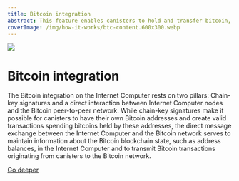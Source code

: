 ```yaml
---
title: Bitcoin integration
abstract: This feature enables canisters to hold and transfer bitcoin, making it possible to build Bitcoin smart contracts.
coverImage: /img/how-it-works/btc-content.600x300.webp
---
```


![](/img/how-it-works/btc-content.600x300.webp)

# Bitcoin integration

The Bitcoin integration on the Internet Computer rests on two pillars: Chain-key signatures and a direct interaction between Internet Computer nodes and the Bitcoin peer-to-peer network. While chain-key signatures make it possible for canisters to have their own Bitcoin addresses and create valid transactions spending bitcoins held by these addresses, the direct message exchange between the Internet Computer and the Bitcoin network serves to maintain information about the Bitcoin blockchain state, such as address balances, in the Internet Computer and to transmit Bitcoin transactions originating from canisters to the Bitcoin network.

[Go deeper](/how-it-works/bitcoin-integration/)
